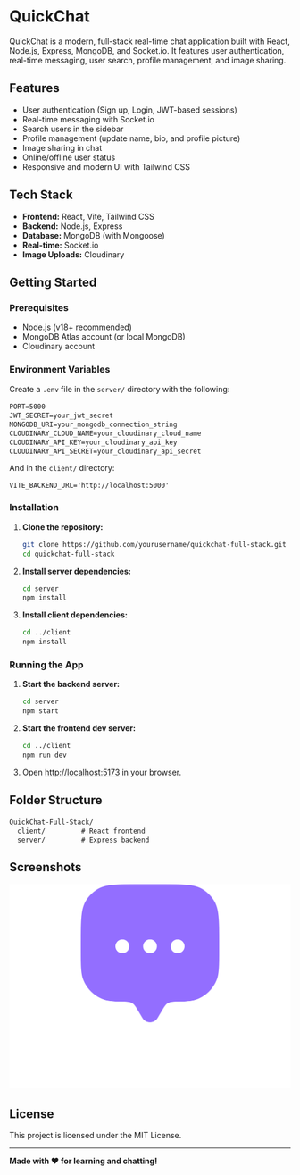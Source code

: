 # QuickChat

QuickChat is a modern, full-stack real-time chat application built with React, Node.js, Express, MongoDB, and Socket.io. It features user authentication, real-time messaging, user search, profile management, and image sharing.

## Features

- User authentication (Sign up, Login, JWT-based sessions)
- Real-time messaging with Socket.io
- Search users in the sidebar
- Profile management (update name, bio, and profile picture)
- Image sharing in chat
- Online/offline user status
- Responsive and modern UI with Tailwind CSS

## Tech Stack

- **Frontend:** React, Vite, Tailwind CSS
- **Backend:** Node.js, Express
- **Database:** MongoDB (with Mongoose)
- **Real-time:** Socket.io
- **Image Uploads:** Cloudinary

## Getting Started

### Prerequisites
- Node.js (v18+ recommended)
- MongoDB Atlas account (or local MongoDB)
- Cloudinary account

### Environment Variables
Create a `.env` file in the `server/` directory with the following:
```
PORT=5000
JWT_SECRET=your_jwt_secret
MONGODB_URI=your_mongodb_connection_string
CLOUDINARY_CLOUD_NAME=your_cloudinary_cloud_name
CLOUDINARY_API_KEY=your_cloudinary_api_key
CLOUDINARY_API_SECRET=your_cloudinary_api_secret
```
And in the `client/` directory:
```
VITE_BACKEND_URL='http://localhost:5000'
```

### Installation

1. **Clone the repository:**
   ```sh
   git clone https://github.com/yourusername/quickchat-full-stack.git
   cd quickchat-full-stack
   ```
2. **Install server dependencies:**
   ```sh
   cd server
   npm install
   ```
3. **Install client dependencies:**
   ```sh
   cd ../client
   npm install
   ```

### Running the App

1. **Start the backend server:**
   ```sh
   cd server
   npm start
   ```
2. **Start the frontend dev server:**
   ```sh
   cd ../client
   npm run dev
   ```
3. Open [http://localhost:5173](http://localhost:5173) in your browser.

## Folder Structure

```
QuickChat-Full-Stack/
  client/         # React frontend
  server/         # Express backend
```

## Screenshots

![Login Page](./client/src/assets/logo_big.svg)

## License

This project is licensed under the MIT License.

---

**Made with ❤️ for learning and chatting!**
